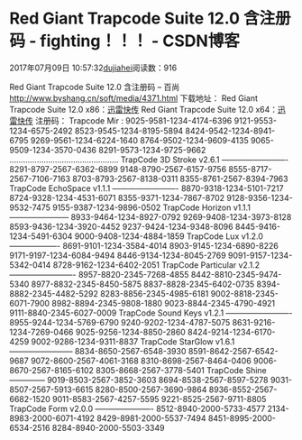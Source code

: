# Red Giant Trapcode Suite 12.0 含注册码 - fighting！！！ - CSDN博客
2017年07月09日 10:57:32[dujiahei](https://me.csdn.net/dujiahei)阅读数：916
                
Red Giant Trapcode Suite 12.0 含注册码 – 百尚
http://www.byshang.cn/soft/media/4371.html
下载地址：
Red Giant Trapcode Suite 12.0 x86：[迅雷快传](http://kuai.xunlei.com/d/NFZCVSQTKLCC)
Red Giant Trapcode Suite 12.0 x64：[迅雷快传](http://kuai.xunlei.com/d/NZBXSZABKTJC)
注册码：
Trapcode Mir :
9025-9581-1234-4174-6396
9121-9553-1234-6575-2492
8523-9545-1234-8195-5894
8424-9542-1234-8941-6795
9269-9561-1234-6224-1640
8764-9502-1234-9609-4135
9065-9509-1234-3570-0436
8291-9573-1234-9725-9662
…………………………………………
TrapCode 3D Stroke v2.6.1
————————-
8291-8797-2567-6362-6899
9148-8790-2567-6157-9756
8555-8717-2567-7106-7163
8703-8793-2567-8138-0311
8355-8761-2567-8394-7963
TrapCode EchoSpace v1.1.1
————————-
8870-9318-1234-5101-7217
8724-9328-1234-4531-6071
8355-9371-1234-7867-8702
9128-9356-1234-9532-7475
9155-9387-1234-9896-0502
TrapCode Horizon v1.1.1
———————–
8933-9464-1234-8927-0792
9269-9408-1234-3973-8128
8593-9436-1234-3920-4452
9237-9424-1234-9348-8096
8445-9416-1234-5491-6304
9000-9408-1234-4884-1859
TrapCode Lux v1.2.0
——————-
8691-9101-1234-3584-4014
8903-9145-1234-6890-8226
9171-9197-1234-6084-9494
8446-9134-1234-8045-2769
9091-9157-1234-5342-0414
8728-9162-1234-6402-2051
TrapCode Particular v2.1.2
————————-
8957-8820-2345-7268-4855
8442-8810-2345-9474-5340
8977-8832-2345-8450-5875
8837-8828-2345-6402-0735
8394-8882-2345-4482-5292
8283-8856-2345-4985-6181
9002-8818-2345-6071-7900
8982-8894-2345-9808-1880
9023-8844-2345-4790-4921
9111-8840-2345-6027-0009
TrapCode Sound Keys v1.2.1
————————-
8955-9244-1234-5769-6790
9240-9202-1234-4787-5075
8631-9216-1234-7269-0466
9025-9256-1234-8850-2860
8424-9214-1234-6170-4259
9002-9286-1234-9311-8837
TrapCode StarGlow v1.6.1
————————
8834-8650-2567-6548-3930
8591-8642-2567-6542-9687
9072-8600-2567-4061-3168
8310-8698-2567-8464-0406
9006-8670-2567-8165-6102
8305-8668-2567-3778-5401
TrapCode Shine
————–
9019-8503-2567-3852-3603
8694-8538-2567-8597-5278
9031-8507-2567-5913-6615
8280-8500-2567-3690-9864
8936-8552-2567-6682-1520
9011-8583-2567-4257-5595
9221-8525-2567-9711-8805
TrapCode Form v2.0.0
———————-
8512-8940-2000-5733-4577
2134-8983-2000-6071-4192
8429-8981-2000-5537-7494
8451-8995-2000-6534-2516
8284-8940-2000-5503-3349
